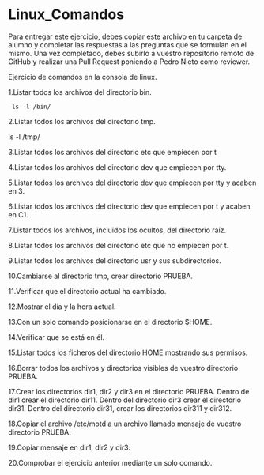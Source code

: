 # Linux_Comandos

Para entregar este ejercicio, debes copiar este archivo en tu carpeta de alumno y completar las respuestas a las preguntas que se formulan en el mismo.
Una vez completado, debes subirlo a vuestro repositorio remoto de GitHub y realizar una Pull Request poniendo a Pedro Nieto como reviewer.


Ejercicio de comandos en la consola de linux.

  1.Listar todos los archivos del directorio bin. 
    
     ls -l /bin/
    
  2.Listar todos los archivos del directorio tmp.

  ls -l /tmp/

    
  3.Listar todos los archivos del directorio etc que empiecen por t 
    
    
  
  4.Listar todos los archivos del directorio dev que empiecen por tty.
    
    
    
  5.Listar todos los archivos del directorio dev que empiecen por tty y acaben en 3.
    
    
    
  6.Listar todos los archivos del directorio dev que empiecen por t y acaben en C1.
    
    

  7.Listar todos los archivos, incluidos los ocultos, del directorio raíz.
    
    
    
  8.Listar todos los archivos del directorio etc que no empiecen por t.
    
    

  9.Listar todos los archivos del directorio usr y sus subdirectorios.
    
    

  10.Cambiarse al directorio tmp, crear directorio PRUEBA.
    
    

  11.Verificar que el directorio actual ha cambiado.
    
    

  12.Mostrar el día y la hora actual.
    
    

  13.Con un solo comando posicionarse en el directorio $HOME.
    
    
 
  14.Verificar que se está en él.
    
    

  15.Listar todos los ficheros del directorio HOME mostrando sus permisos.
    
    

  16.Borrar todos los archivos y directorios visibles de vuestro directorio PRUEBA.
    
    

  17.Crear los directorios dir1, dir2 y dir3 en el directorio PRUEBA. Dentro de dir1 crear el directorio dir11. Dentro del directorio 
  dir3 crear el directorio dir31. Dentro del directorio dir31, crear los directorios dir311 y dir312.
    
    
    
  18.Copiar el archivo /etc/motd a un archivo llamado mensaje de vuestro directorio PRUEBA.
    
    

  19.Copiar mensaje en dir1, dir2 y dir3.
    
    
    
  20.Comprobar el ejercicio anterior mediante un solo comando.
    

    
   

